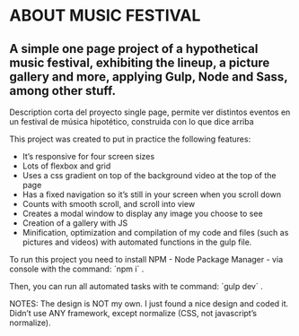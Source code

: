 # ABOUT MUSIC FESTIVAL

## A simple one page project of a hypothetical music festival, exhibiting the lineup, a picture gallery and more, applying Gulp, Node and Sass, among other stuff.

Description corta del proyecto single page, permite ver distintos eventos en un festival de música hipotético, construida con lo que dice arriba

This project was created to put in practice the following features:

- It’s responsive for four screen sizes
- Lots of flexbox and grid
- Uses a css gradient on top of the background video at the top of the page
- Has a fixed navigation so it’s still in your screen when you scroll down
- Counts with smooth scroll, and scroll into view
- Creates a modal window to display any image you choose to see
- Creation of a gallery with JS
- Minification, optimization and compilation of my code and files (such as pictures and videos) with automated functions in the gulp file.

To run this project you need to install NPM - Node Package Manager - via console with the command: ´npm i´ .

Then, you can run all automated tasks with te command: ´gulp dev´ .

NOTES: The design is NOT my own. I just found a nice design and coded it. Didn’t use ANY framework, except normalize (CSS, not javascript’s normalize).
